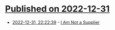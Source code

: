 # [Published on 2022-12-31](index.md)

* [2022-12-31, 22:22:39](https://news.ycombinator.com/item?id=34201368) - [I Am Not a Supplier](https://www.softwaremaxims.com/blog/not-a-supplier)
